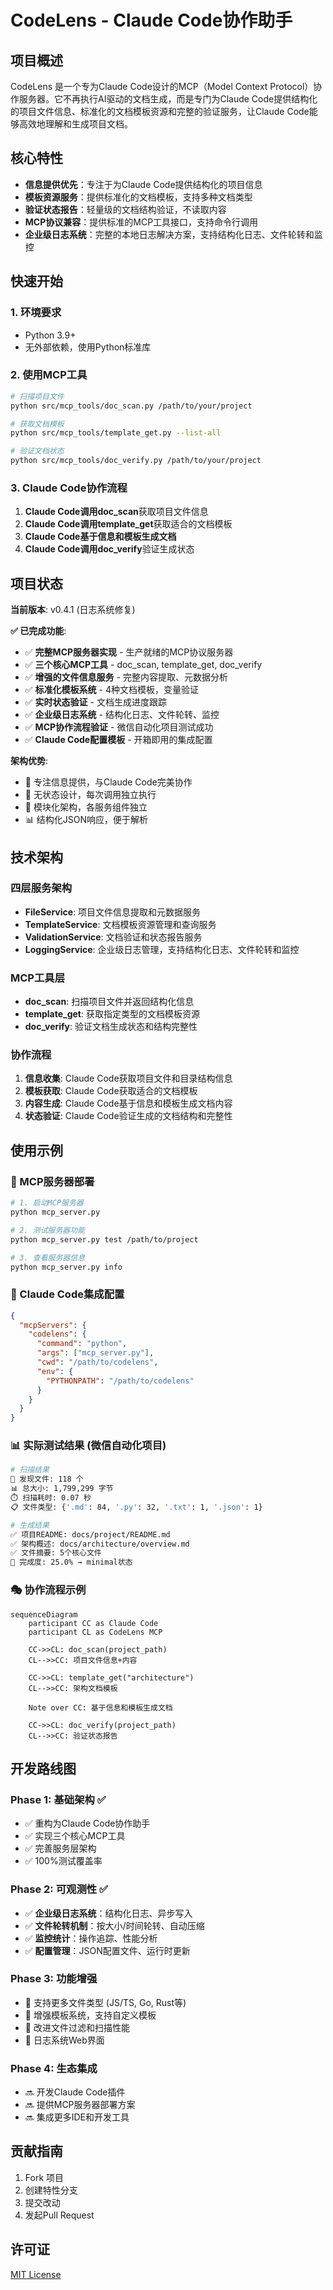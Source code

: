 # CodeLens - Claude Code协作助手

## 项目概述

CodeLens 是一个专为Claude Code设计的MCP（Model Context Protocol）协作服务器。它不再执行AI驱动的文档生成，而是专门为Claude Code提供结构化的项目文件信息、标准化的文档模板资源和完整的验证服务，让Claude Code能够高效地理解和生成项目文档。

## 核心特性

- **信息提供优先**：专注于为Claude Code提供结构化的项目信息
- **模板资源服务**：提供标准化的文档模板，支持多种文档类型
- **验证状态报告**：轻量级的文档结构验证，不读取内容
- **MCP协议兼容**：提供标准的MCP工具接口，支持命令行调用
- **企业级日志系统**：完整的本地日志解决方案，支持结构化日志、文件轮转和监控

## 快速开始

### 1. 环境要求

- Python 3.9+
- 无外部依赖，使用Python标准库

### 2. 使用MCP工具

```bash
# 扫描项目文件
python src/mcp_tools/doc_scan.py /path/to/your/project

# 获取文档模板  
python src/mcp_tools/template_get.py --list-all

# 验证文档状态
python src/mcp_tools/doc_verify.py /path/to/your/project
```

### 3. Claude Code协作流程

1. **Claude Code调用doc_scan**获取项目文件信息
2. **Claude Code调用template_get**获取适合的文档模板
3. **Claude Code基于信息和模板生成文档**
4. **Claude Code调用doc_verify**验证生成状态

## 项目状态

**当前版本**: v0.4.1 (日志系统修复)

**✅ 已完成功能**:
- ✅ **完整MCP服务器实现** - 生产就绪的MCP协议服务器
- ✅ **三个核心MCP工具** - doc_scan, template_get, doc_verify
- ✅ **增强的文件信息服务** - 完整内容提取、元数据分析
- ✅ **标准化模板系统** - 4种文档模板，变量验证
- ✅ **实时状态验证** - 文档生成进度跟踪
- ✅ **企业级日志系统** - 结构化日志、文件轮转、监控
- ✅ **MCP协作流程验证** - 微信自动化项目测试成功
- ✅ **Claude Code配置模板** - 开箱即用的集成配置

**架构优势**:
- 🎯 专注信息提供，与Claude Code完美协作
- 🚀 无状态设计，每次调用独立执行
- 🔧 模块化架构，各服务组件独立
- 📊 结构化JSON响应，便于解析

## 技术架构

### 四层服务架构
- **FileService**: 项目文件信息提取和元数据服务
- **TemplateService**: 文档模板资源管理和查询服务  
- **ValidationService**: 文档验证和状态报告服务
- **LoggingService**: 企业级日志管理，支持结构化日志、文件轮转和监控

### MCP工具层
- **doc_scan**: 扫描项目文件并返回结构化信息
- **template_get**: 获取指定类型的文档模板资源
- **doc_verify**: 验证文档生成状态和结构完整性

### 协作流程
1. **信息收集**: Claude Code获取项目文件和目录结构信息
2. **模板获取**: Claude Code获取适合的文档模板
3. **内容生成**: Claude Code基于信息和模板生成文档内容
4. **状态验证**: Claude Code验证生成的文档结构和完整性

## 使用示例

### 🎯 MCP服务器部署

```bash
# 1. 启动MCP服务器
python mcp_server.py

# 2. 测试服务器功能
python mcp_server.py test /path/to/project

# 3. 查看服务器信息
python mcp_server.py info
```

### 🔧 Claude Code集成配置

```json
{
  "mcpServers": {
    "codelens": {
      "command": "python",
      "args": ["mcp_server.py"],
      "cwd": "/path/to/codelens",
      "env": {
        "PYTHONPATH": "/path/to/codelens"
      }
    }
  }
}
```

### 📊 实际测试结果 (微信自动化项目)

```bash
# 扫描结果
📁 发现文件: 118 个
📊 总大小: 1,799,299 字节  
⏱️ 扫描耗时: 0.07 秒
📋 文件类型: {'.md': 84, '.py': 32, '.txt': 1, '.json': 1}

# 生成结果
✅ 项目README: docs/project/README.md
✅ 架构概述: docs/architecture/overview.md  
✅ 文件摘要: 5个核心文件
💯 完成度: 25.0% → minimal状态
```

### 🎭 协作流程示例

```mermaid
sequenceDiagram
    participant CC as Claude Code
    participant CL as CodeLens MCP
    
    CC->>CL: doc_scan(project_path)
    CL-->>CC: 项目文件信息+内容
    
    CC->>CL: template_get("architecture")
    CL-->>CC: 架构文档模板
    
    Note over CC: 基于信息和模板生成文档
    
    CC->>CL: doc_verify(project_path) 
    CL-->>CC: 验证状态报告
```

## 开发路线图

### Phase 1: 基础架构 ✅
- ✅ 重构为Claude Code协作助手
- ✅ 实现三个核心MCP工具
- ✅ 完善服务层架构
- ✅ 100%测试覆盖率

### Phase 2: 可观测性 ✅
- ✅ **企业级日志系统**：结构化日志、异步写入
- ✅ **文件轮转机制**：按大小/时间轮转、自动压缩
- ✅ **监控统计**：操作追踪、性能分析
- ✅ **配置管理**：JSON配置文件、运行时更新

### Phase 3: 功能增强
- 🔄 支持更多文件类型 (JS/TS, Go, Rust等)
- 🔄 增强模板系统，支持自定义模板
- 🔄 改进文件过滤和扫描性能
- 🔄 日志系统Web界面

### Phase 4: 生态集成
- 🔜 开发Claude Code插件
- 🔜 提供MCP服务器部署方案
- 🔜 集成更多IDE和开发工具

## 贡献指南

1. Fork 项目
2. 创建特性分支
3. 提交改动
4. 发起Pull Request

## 许可证

[MIT License](LICENSE)